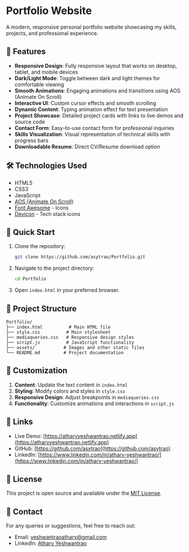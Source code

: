 # Portfolio Website

A modern, responsive personal portfolio website showcasing my skills, projects, and professional experience.

## 🌟 Features

- **Responsive Design**: Fully responsive layout that works on desktop, tablet, and mobile devices
- **Dark/Light Mode**: Toggle between dark and light themes for comfortable viewing
- **Smooth Animations**: Engaging animations and transitions using AOS (Animate On Scroll)
- **Interactive UI**: Custom cursor effects and smooth scrolling
- **Dynamic Content**: Typing animation effect for text presentation
- **Project Showcase**: Detailed project cards with links to live demos and source code
- **Contact Form**: Easy-to-use contact form for professional inquiries
- **Skills Visualization**: Visual representation of technical skills with progress bars
- **Downloadable Resume**: Direct CV/Resume download option

## 🛠️ Technologies Used

- HTML5
- CSS3
- JavaScript
- [AOS (Animate On Scroll)](https://michalsnik.github.io/aos/)
- [Font Awesome](https://fontawesome.com/) - Icons
- [Devicon](https://devicon.dev/) - Tech stack icons

## 🚀 Quick Start

1. Clone the repository:
   ```bash
   git clone https://github.com/asytrao/Portfolio.git
   ```

2. Navigate to the project directory:
   ```bash
   cd Portfolio
   ```

3. Open `index.html` in your preferred browser.

## 📂 Project Structure

```
Portfolio/
├── index.html          # Main HTML file
├── style.css          # Main stylesheet
├── mediaqueries.css   # Responsive design styles
├── script.js          # JavaScript functionality
├── assets/           # Images and other static files
└── README.md         # Project documentation
```

## 🎨 Customization

1. **Content**: Update the text content in `index.html`
2. **Styling**: Modify colors and styles in `style.css`
3. **Responsive Design**: Adjust breakpoints in `mediaqueries.css`
4. **Functionality**: Customize animations and interactions in `script.js`

## 🔗 Links

- Live Demo: [https://atharvyeshwantrao.netlify.app](https://atharvyeshwantrao.netlify.app)
- GitHub: [https://github.com/asytrao](https://github.com/asytrao)
- LinkedIn: [https://www.linkedin.com/in/atharv-yeshwantrao/](https://www.linkedin.com/in/atharv-yeshwantrao/)

## 📝 License

This project is open source and available under the [MIT License](LICENSE).

## 📧 Contact

For any queries or suggestions, feel free to reach out:
- Email: yeshwantraoatharv@gmail.com
- LinkedIn: [Atharv Yeshwantrao](https://www.linkedin.com/in/atharv-yeshwantrao/)
